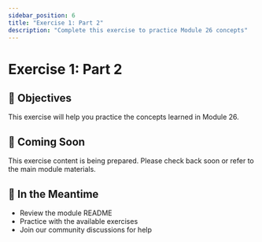```yaml
---
sidebar_position: 6
title: "Exercise 1: Part 2"
description: "Complete this exercise to practice Module 26 concepts"
---
```


# Exercise 1: Part 2

## 🎯 Objectives

This exercise will help you practice the concepts learned in Module 26.

## 📝 Coming Soon

This exercise content is being prepared. Please check back soon or refer to the main module materials.

## 🚀 In the Meantime

- Review the module README
- Practice with the available exercises
- Join our community discussions for help
